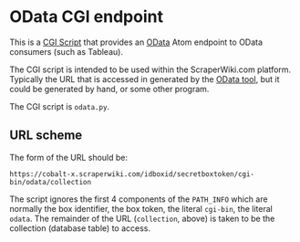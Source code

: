 # OData CGI endpoint

This is a [CGI Script](http://www.ietf.org/rfc/rfc3875) that
provides an [OData](http://www.odata.org/) Atom endpoint to
OData consumers (such as Tableau).

The CGI script is intended to be used within the ScraperWiki.com
platform. Typically the URL that is accessed in generated by the
[OData tool](https://github.com/scraperwiki/odata-tool/), but it
could be generated by hand, or some other program.

The CGI script is `odata.py`.

## URL scheme

The form of the URL should be:

    https://cobalt-x.scraperwiki.com/idboxid/secretboxtoken/cgi-bin/odata/collection

The script ignores the first 4 components of the `PATH_INFO` which are
normally the box identifier, the box token, the literal
`cgi-bin`, the literal `odata`. The remainder of the URL (`collection`,
above) is taken to be the collection (database table) to access.

